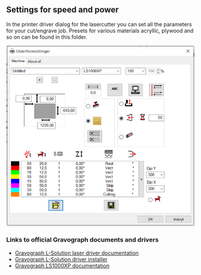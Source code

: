 ## Settings for speed and power

In the printer driver dialog for the lasercutter you can set all the parameters for your cut/engrave job.
Presets for various materials acryllic, plywood and so on can be found in this folder.

![alt text][dialog]


### Links to official Gravograph documents and drivers
* [Gravograph L-Solution laser driver documentation][1]
* [Gravograph L-Solution driver installer][2]
* [Gravograph LS1000XP documentation][3]


[1]:https://www.gravotech.co.jp/mimaki/L-Solution%20laser%20driver.pdf
[2]:https://www.gravotech.co.jp/download_mimaki.php
[3]:https://www.gravograph.com/products-and-consumables/products/laser-solutions/large-format-co-laser-engraving-machine/ls1000xp

[dialog]: ./driver-dialog.png "Printer driver dialog box"
